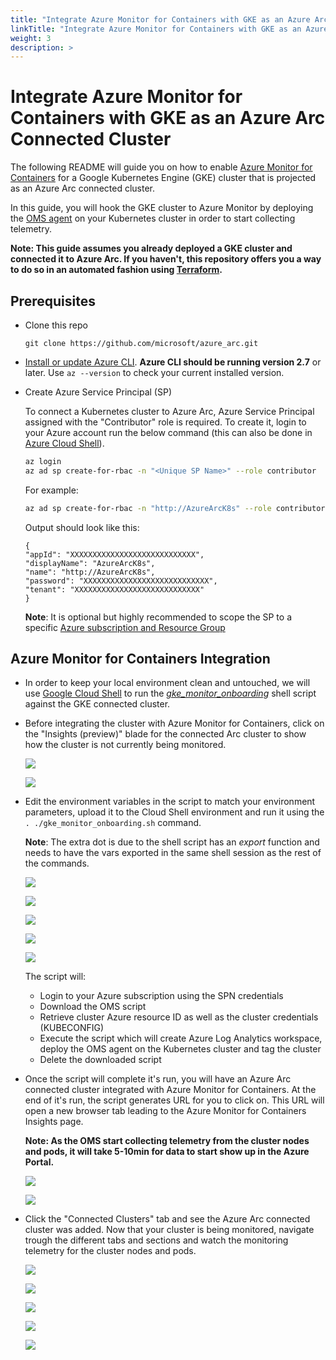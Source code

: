 ```yaml
---
title: "Integrate Azure Monitor for Containers with GKE as an Azure Arc Connected Cluster"
linkTitle: "Integrate Azure Monitor for Containers with GKE as an Azure Arc Connected Cluster"
weight: 3
description: >
---
```


# Integrate Azure Monitor for Containers with GKE as an Azure Arc Connected Cluster

The following README will guide you on how to enable [Azure Monitor for Containers](https://docs.microsoft.com/en-us/azure/azure-monitor/insights/container-insights-overview) for a Google Kubernetes Engine (GKE) cluster that is projected as an Azure Arc connected cluster.

In this guide, you will hook the GKE cluster to Azure Monitor by deploying the [OMS agent](https://docs.microsoft.com/en-us/azure/azure-monitor/platform/log-analytics-agent) on your Kubernetes cluster in order to start collecting telemetry.  

**Note: This guide assumes you already deployed a GKE cluster and connected it to Azure Arc. If you haven't, this repository offers you a way to do so in an automated fashion using [Terraform](../../../gke/gke_terraform).**

## Prerequisites

* Clone this repo

    ```terminal
    git clone https://github.com/microsoft/azure_arc.git
    ```

* [Install or update Azure CLI](https://docs.microsoft.com/en-us/cli/azure/install-azure-cli?view=azure-cli-latest). **Azure CLI should be running version 2.7** or later. Use ```az --version``` to check your current installed version.

* Create Azure Service Principal (SP)   

    To connect a Kubernetes cluster to Azure Arc, Azure Service Principal assigned with the "Contributor" role is required. To create it, login to your Azure account run the below command (this can also be done in [Azure Cloud Shell](https://shell.azure.com/)).

    ```bash
    az login
    az ad sp create-for-rbac -n "<Unique SP Name>" --role contributor
    ```

    For example:

    ```bash
    az ad sp create-for-rbac -n "http://AzureArcK8s" --role contributor
    ```

    Output should look like this:

    ```
    {
    "appId": "XXXXXXXXXXXXXXXXXXXXXXXXXXXX",
    "displayName": "AzureArcK8s",
    "name": "http://AzureArcK8s",
    "password": "XXXXXXXXXXXXXXXXXXXXXXXXXXXX",
    "tenant": "XXXXXXXXXXXXXXXXXXXXXXXXXXXX"
    }
    ```
    
    **Note**: It is optional but highly recommended to scope the SP to a specific [Azure subscription and Resource Group](https://docs.microsoft.com/en-us/cli/azure/ad/sp?view=azure-cli-latest)

## Azure Monitor for Containers Integration

* In order to keep your local environment clean and untouched, we will use [Google Cloud Shell](https://cloud.google.com/shell) to run the [*gke_monitor_onboarding*](https://github.com/microsoft/azure_arc/blob/master/azure_arc_k8s_jumpstart/gke/gke_monitor/gke_monitor_onboarding.sh) shell script against the GKE connected cluster.

* Before integrating the cluster with Azure Monitor for Containers, click on the "Insights (preview)" blade for the connected Arc cluster to show how the cluster is not currently being monitored. 

    ![](./01.png)

    ![](./02.png)

* Edit the environment variables in the script to match your environment parameters, upload it to the Cloud Shell environment and run it using the ```. ./gke_monitor_onboarding.sh``` command.

    **Note**: The extra dot is due to the shell script has an *export* function and needs to have the vars exported in the same shell session as the rest of the commands. 

    ![](./03.png)

    ![](./04.png)

    ![](./05.png)

    ![](./06.png)

    ![](./07.png)

    The script will:

    - Login to your Azure subscription using the SPN credentials
    - Download the OMS script
    - Retrieve cluster Azure resource ID as well as the cluster credentials (KUBECONFIG)
    - Execute the script which will create Azure Log Analytics workspace, deploy the OMS agent on the Kubernetes cluster and tag the cluster
    - Delete the downloaded script

* Once the script will complete it's run, you will have an Azure Arc connected cluster integrated with Azure Monitor for Containers. At the end of it's run, the script generates URL for you to click on. This URL will open a new browser tab leading to the Azure Monitor for Containers Insights page. 

    **Note: As the OMS start collecting telemetry from the cluster nodes and pods, it will take 5-10min for data to start show up in the Azure Portal.**

    ![](./08.png)

    ![](./09.png)

* Click the "Connected Clusters" tab and see the Azure Arc connected cluster was added. Now that your cluster is being monitored, navigate trough the different tabs and sections and watch the monitoring telemetry for the cluster nodes and pods.  

    ![](./10.png)

    ![](./11.png)

    ![](./12.png)

    ![](./13.png)

    ![](./14.png)

